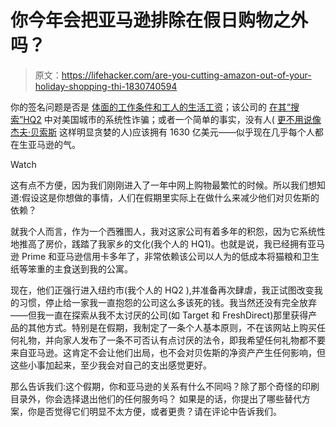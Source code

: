 # 你今年会把亚马逊排除在假日购物之外吗？

> 原文：<https://lifehacker.com/are-you-cutting-amazon-out-of-your-holiday-shopping-thi-1830740594>

你的签名问题是否是 [体面的工作条件和工人的生活工资](https://gizmodo.com/amazon-workers-across-europe-protest-black-friday-citi-1830622250)；该公司的 [在其“搜索”HQ2](https://www.newyorker.com/tech/annals-of-technology/the-new-york-hustle-of-amazons-second-headquarters) 中对美国城市的系统性诈骗；或者一个简单的事实，没有人( [更不用说像杰夫·贝索斯](https://splinternews.com/the-math-of-jeff-bezos-astounding-greed-1829032247#_ga=2.111234753.490175163.1543500591-2127637903.1532515930) 这样明显贪婪的人)应该拥有 1630 亿美元——似乎现在几乎每个人都在生亚马逊的气。

Watch

这有点不方便，因为我们刚刚进入了一年中网上购物最繁忙的时候。所以我们想知道:假设这是你想做的事情，人们在假期里实际上在做什么来减少他们对贝佐斯的依赖？

就我个人而言，作为一个西雅图人，我对这家公司有着多年的积怨，因为它系统性地推高了房价，践踏了我家乡的文化(我个人的 HQ1)。也就是说，我已经拥有亚马逊 Prime 和亚马逊信用卡多年了，非常依赖该公司以人为的低成本将猫粮和卫生纸等笨重的主食送到我的公寓。

现在，他们正强行进入纽约市(我个人的 HQ2 ),并准备再次肆虐，我正试图改变我的习惯，停止给一家我一直抱怨的公司这么多该死的钱。我当然还没有完全放弃——但我一直在探索从我不太讨厌的公司(如 Target 和 FreshDirect)那里获得产品的其他方式。特别是在假期，我制定了一条个人基本原则，不在该网站上购买任何礼物，并向家人发布了一条不可否认有点讨厌的法令，即我希望任何礼物都不要来自亚马逊。这肯定不会让他们出局，也不会对贝佐斯的净资产产生任何影响，但这些小事加起来，至少我会对自己的支出感觉更好。

那么告诉我们:这个假期，你和亚马逊的关系有什么不同吗？除了那个奇怪的印刷目录外，你会选择退出他们的任何服务吗？ 如果是的话，你提出了哪些替代方案，你是否觉得它们明显不太方便，或者更贵？请在评论中告诉我们。
